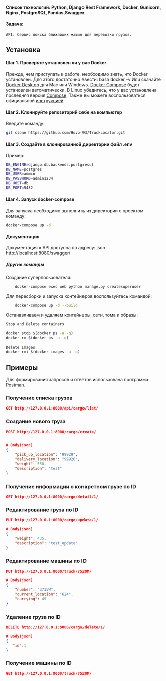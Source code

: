 #### Список технологий: Python, Django Rest Framework, Docker, Gunicorn, Nginx, PostgreSQL,Pandas,Swagger


#### Задача:
    API: Сервис поиска ближайших машин для перевозки грузов.
## Установка
#### Шаг 1. Проверьте установлен ли у вас Docker
Прежде, чем приступать к работе, необходимо знать, что Docker установлен. Для этого достаточно ввести:
bash
docker -v
Или скачайте [Docker Desktop](https://www.docker.com/products/docker-desktop) для Mac или Windows. [Docker Compose](https://docs.docker.com/compose) будет установлен автоматически. В Linux убедитесь, что у вас установлена последняя версия [Compose](https://docs.docker.com/compose/install/). Также вы можете воспользоваться официальной [инструкцией](https://docs.docker.com/engine/install/).

#### Шаг 2. Клонируйте репозиторий себе на компьютер
Введите команду:
```bash
git clone https://github.com/Hovo-93/TruckLocator.git
```
#### Шаг 3. Создайте в клонированной директории файл .env
Пример:
```bash
DB_ENGINE=django.db.backends.postgresql
DB_NAME=postgres
DB_USER=admin
DB_PASSWORD=admin1234
DB_HOST=db
DB_PORT=5432
```

#### Шаг 4. Запуск docker-compose
Для запуска необходимо выполнить из директории с проектом команду:
```bash
docker-compose up -d
```
#### Документация
Документация к API доступна по адресу:
json
http://localhost:8080/swagger/

##### Другие команды
Создание суперпользователя:
```bash
    docker-compose exec web python manage.py createsuperuser
```
Для пересборки и запуска контейнеров воспользуйтесь командой:
```bash
    docker-compose up -d --build 
```
Останавливаем и удаляем контейнеры, сети, тома и образы:
```bash
Stop and Delete containers

docker stop $(docker ps -a -q)
docker rm $(docker ps -a -q)

Delete Images
docker rmi $(docker images -a -q)
```
## Примеры
Для формирования запросов и ответов использована программа [Postman](https://www.postman.com/).

### Получение списка грузов
```json
GET http://127.0.0.1:8000/api/cargo/list/
```
### Создание нового груза
```json
POST http://127.0.0.1:8000/cargo/create/


# Body(json)
{
    "pick_up_location": "99929",
    "delivery_location": "99926",
    "weight": 550,
    "description": "test"
}
```

### Получение информации о конкретном грузе по ID
```json
GET http://127.0.0.1:8000/cargo/detail/1/
```
### Редактирование груза по ID 
```json
PUT http://127.0.0.1:8000/cargo/update/1/

# Body(json)
{
    "weight": 435,
    "description": "test_update"
}
```
### Редактирование машины по ID
```json
PUT http://127.0.0.1:8000/truck/7528M/

# Body(json)
{
    "number": "3715W",
    "current_location": "624",
    "carrying": 49
}
```
### Удаление груза по ID
```json
DELETE http://127.0.0.1:8000/cargo/delete/1/

# Body(json)
{
   "id":1   
}
```        
### Получение машины по ID
```json
GET http://127.0.0.1:8000/truck/7528M/
```


